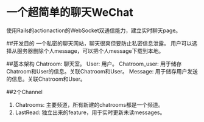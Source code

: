# 一个超简单的聊天WeChat
使用Rails的actionaction的WebSocket双通信能力，建立实时聊天page。

##开发目的
一个私密的聊天网站，聊天很爽但要防止私密信息泄露。
用户可以选择从服务器删除个人message，可以把个人message下载到本地。

##基本架构
Chatroom: 聊天室。
User: 用户。
Chatroom_user: 用于储存Chatroom和User的信息。关联Chatroom和User。
Message: 用于储存用户发送的信息。关联Chatroom和User。

##2个Channel
1. Chatrooms: 主要频道，所有新建的chatrooms都是一个频道。
2. LastRead: 独立出来的feature，用于实时更新未读messages。
